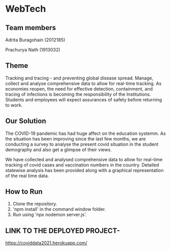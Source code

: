 # WebTech
## Team members
Adrita Buragohain (2012185)

Prachurya Nath (1913032)
## Theme
Tracking and tracing - and preventing global disease spread. Manage, collect and analyse comprehensive data to allow for real-time tracking. As economies reopen, the need for effective detection, containment, and tracing of infections is becoming the responsibility of the Institutions. Students and employees will expect assurances of safety before returning to work.
 
## Our Solution
The COVID-19 pandemic has had huge affect on the education systemm. As the situation has been improving since the last few months, we are conducting a survey to analyse the present covid situation in the student demography and also get a glimpse of their views.

 We have collected and analysed comprehensive data to allow for real-time tracking of covid cases and vaccination numbers in the country. Detailed statewise analysis has been provided along with a graphical representation of the real time data.
 
## How to Run
1. Clone the repository.
2. 'npm install' in the command window folder.
3. Run using 'npx nodemon server.js'.

## LINK TO THE DEPLOYED PROJECT-
https://coviddata2021.herokuapp.com/
